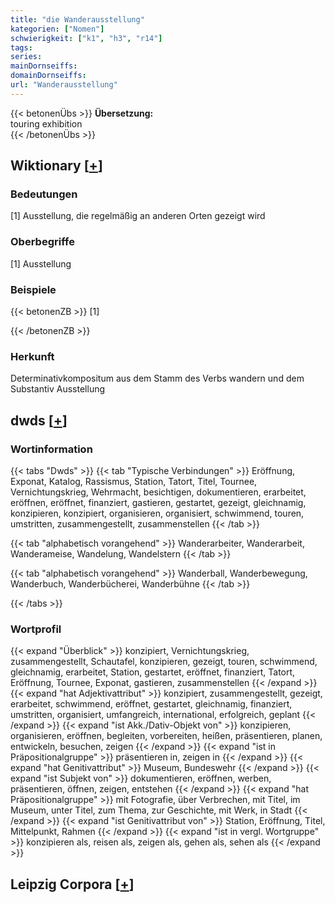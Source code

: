 ```yaml
---
title: "die Wanderausstellung"
kategorien: ["Nomen"]
schwierigkeit: ["k1", "h3", "r14"]
tags:
series:
mainDornseiffs:
domainDornseiffs:
url: "Wanderausstellung"
---
```


{{< betonenÜbs >}}
**Übersetzung:**  
touring exhibition  
{{< /betonenÜbs >}}

## Wiktionary [[+](https://de.wiktionary.org/wiki/Wanderausstellung)]

### Bedeutungen
[1] Ausstellung, die regelmäßig an anderen Orten gezeigt wird  

### Oberbegriffe
[1] Ausstellung  

### Beispiele
{{< betonenZB >}}
[1]  

{{< /betonenZB >}}
### Herkunft
Determinativkompositum aus dem Stamm des Verbs wandern und dem Substantiv Ausstellung  



## dwds [[+](https://www.dwds.de/wb/Wanderausstellung)]

### Wortinformation
{{< tabs "Dwds" >}}
{{< tab "Typische Verbindungen" >}}
Eröffnung, Exponat, Katalog, Rassismus, Station, Tatort, Titel, Tournee, Vernichtungskrieg, Wehrmacht, besichtigen, dokumentieren, erarbeitet, eröffnen, eröffnet, finanziert, gastieren, gestartet, gezeigt, gleichnamig, konzipieren, konzipiert, organisieren, organisiert, schwimmend, touren, umstritten, zusammengestellt, zusammenstellen
{{< /tab >}}

{{< tab "alphabetisch vorangehend" >}}
Wanderarbeiter, Wanderarbeit, Wanderameise, Wandelung, Wandelstern
{{< /tab >}}

{{< tab "alphabetisch vorangehend" >}}
Wanderball, Wanderbewegung, Wanderbuch, Wanderbücherei, Wanderbühne
{{< /tab >}}

{{< /tabs >}}

### Wortprofil
{{< expand "Überblick" >}} konzipiert, Vernichtungskrieg, zusammengestellt, Schautafel, konzipieren, gezeigt, touren, schwimmend, gleichnamig, erarbeitet, Station, gestartet, eröffnet, finanziert, Tatort, Eröffnung, Tournee, Exponat, gastieren, zusammenstellen {{< /expand >}}
{{< expand "hat Adjektivattribut" >}} konzipiert, zusammengestellt, gezeigt, erarbeitet, schwimmend, eröffnet, gestartet, gleichnamig, finanziert, umstritten, organisiert, umfangreich, international, erfolgreich, geplant {{< /expand >}}
{{< expand "ist Akk./Dativ-Objekt von" >}} konzipieren, organisieren, eröffnen, begleiten, vorbereiten, heißen, präsentieren, planen, entwickeln, besuchen, zeigen {{< /expand >}}
{{< expand "ist in Präpositionalgruppe" >}} präsentieren in, zeigen in {{< /expand >}}
{{< expand "hat Genitivattribut" >}} Museum, Bundeswehr {{< /expand >}}
{{< expand "ist Subjekt von" >}} dokumentieren, eröffnen, werben, präsentieren, öffnen, zeigen, entstehen {{< /expand >}}
{{< expand "hat Präpositionalgruppe" >}} mit Fotografie, über Verbrechen, mit Titel, im Museum, unter Titel, zum Thema, zur Geschichte, mit Werk, in Stadt {{< /expand >}}
{{< expand "ist Genitivattribut von" >}} Station, Eröffnung, Titel, Mittelpunkt, Rahmen {{< /expand >}}
{{< expand "ist in vergl. Wortgruppe" >}} konzipieren als, reisen als, zeigen als, gehen als, sehen als {{< /expand >}}

## Leipzig Corpora [[+](https://corpora.uni-leipzig.de/en/res?word=Wanderausstellung&corpusId=deu_newscrawl-public_2018)]

